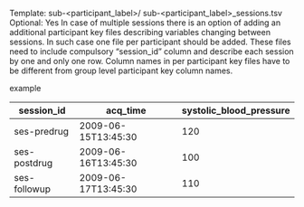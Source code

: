Template:
sub-<participant_label>/
sub-<participant_label>_sessions.tsv
Optional: Yes
In case of multiple sessions there is an option of adding an additional participant key files describing variables
changing between sessions. In such case one file per participant should be added. These files need to include
compulsory “session_id” column and describe each session by one and only one row. Column names in per
participant key files have to be different from group level participant key column names.


example 


|session_id| acq_time| systolic_blood_pressure|
| ---------| --------|------------------------|
|ses-predrug| 2009-06-15T13:45:30 |120|
|ses-postdrug |2009-06-16T13:45:30 |100|
|ses-followup |2009-06-17T13:45:30 |110|
